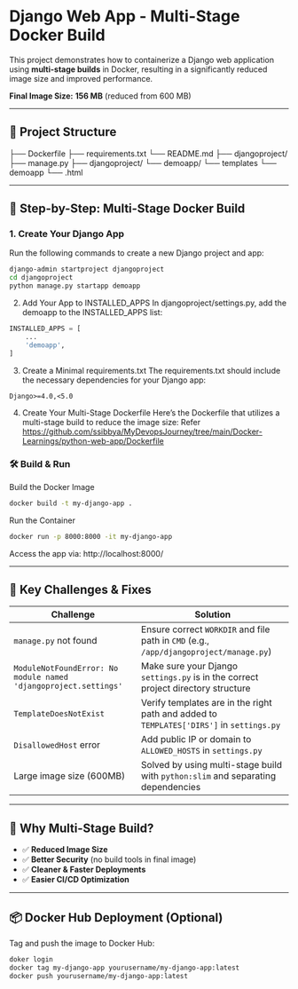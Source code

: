 # Django Web App - Multi-Stage Docker Build

This project demonstrates how to containerize a Django web application using **multi-stage builds** in Docker, resulting in a significantly reduced image size and improved performance.

**Final Image Size:** **156 MB** (reduced from 600 MB)

---

## 🧱 Project Structure
├── Dockerfile 
├── requirements.txt 
└── README.md
  ├── djangoproject/  
    ├── manage.py 
    ├── djangoproject/ 
    └── demoapp/ 
      └── templates
        └── demoapp
          └── .html
          
---

## 🚀 Step-by-Step: Multi-Stage Docker Build

### 1. Create Your Django App

Run the following commands to create a new Django project and app:

```bash
django-admin startproject djangoproject
cd djangoproject
python manage.py startapp demoapp
```
2. Add Your App to INSTALLED_APPS
In djangoproject/settings.py, add the demoapp to the INSTALLED_APPS list:

```python
INSTALLED_APPS = [
    ...
    'demoapp',
]
```
3. Create a Minimal requirements.txt
The requirements.txt should include the necessary dependencies for your Django app:

```shell
Django>=4.0,<5.0
```
4. Create Your Multi-Stage Dockerfile
Here’s the Dockerfile that utilizes a multi-stage build to reduce the image size:
Refer https://github.com/ssibbya/MyDevopsJourney/tree/main/Docker-Learnings/python-web-app/Dockerfile

### 🛠️ Build & Run
Build the Docker Image
```bash
docker build -t my-django-app .
```
Run the Container
```bash
docker run -p 8000:8000 -it my-django-app
```
Access the app via: http://localhost:8000/

---

## 🧩 Key Challenges & Fixes

| Challenge                                                     | Solution                                                                 |
|---------------------------------------------------------------|--------------------------------------------------------------------------|
| `manage.py` not found                                         | Ensure correct `WORKDIR` and file path in `CMD` (e.g., `/app/djangoproject/manage.py`) |
| `ModuleNotFoundError: No module named 'djangoproject.settings'` | Make sure your Django `settings.py` is in the correct project directory structure |
| `TemplateDoesNotExist`                                        | Verify templates are in the right path and added to `TEMPLATES['DIRS']` in `settings.py` |
| `DisallowedHost` error                                        | Add public IP or domain to `ALLOWED_HOSTS` in `settings.py`              |
| Large image size (600MB)                                      | Solved by using multi-stage build with `python:slim` and separating dependencies |

---

## 🐳 Why Multi-Stage Build?

- ✅ **Reduced Image Size**
- ✅ **Better Security** (no build tools in final image)
- ✅ **Cleaner & Faster Deployments**
- ✅ **Easier CI/CD Optimization**

---

## 📦 Docker Hub Deployment (Optional)

Tag and push the image to Docker Hub:

```bash
doker login
docker tag my-django-app yourusername/my-django-app:latest
docker push yourusername/my-django-app:latest
```
